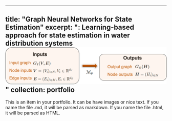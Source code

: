 
---
title: "Graph Neural Networks for State Estimation"
excerpt: ": Learning-based approach for state estimation in water distribution systems <br/><img src='/images/gnn.png'>"
collection: portfolio
---

This is an item in your portfolio. It can be have images or nice text. If you name the file .md, it will be parsed as markdown. If you name the file .html, it will be parsed as HTML. 
